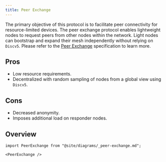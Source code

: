 ```yaml
---
title: Peer Exchange
---
```


The primary objective of this protocol is to facilitate peer connectivity for resource-limited devices. The peer exchange protocol enables lightweight nodes to request peers from other nodes within the network. Light nodes can bootstrap and expand their mesh independently without relying on `Discv5`. Please refer to the [Peer Exchange](https://rfc.vac.dev/spec/34/) specification to learn more.

## Pros

- Low resource requirements.
- Decentralized with random sampling of nodes from a global view using `Discv5`.

## Cons

- Decreased anonymity.
- Imposes additional load on responder nodes.

## Overview

```mdx-code-block
import PeerExchange from "@site/diagrams/_peer-exchange.md";

<PeerExchange />
```